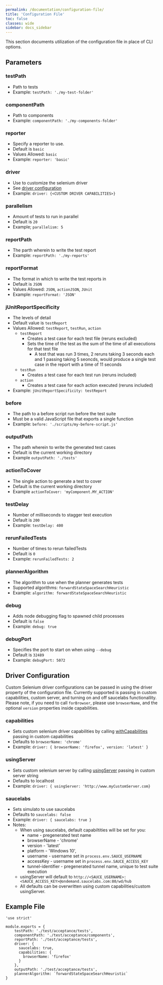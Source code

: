```yaml
---
permalink: /documentation/configuration-file/
title: 'Configuration File'
toc: false
classes: wide
sidebar: docs_sidebar
---
```


This section documents utilization of the configuration file in place of CLI options.

## Parameters

### testPath
  * Path to tests
  * Example: `testPath: './my-test-folder'`

### componentPath
  * Path to components
  * Example: `componentPath: './my-components-folder'`

### reporter
  * Specify a reporter to use.
  * Default is `basic`
  * Values Allowed: `basic`
  * Example: `reporter: 'basic'`

### driver
  * Use to customize the selenium driver
  * See [driver configuration](#driver-configuration)
  * Example: `driver: {<CUSTOM DRIVER CAPABILITIES>}`

### parallelism
  *  Amount of tests to run in parallel
  *  Default is `20`
  *  Example; `parallelism: 5`

### reportPath
  * The parth wherein to write the test report
  * Example: `reportPath: './my-reports'`

### reportFormat
  * The format in which to write the test reports in
  * Default is `JSON`
  * Values Allowed: `JSON`, `actionJSON`, `JUnit`
  * Example: `reportFormat: 'JSON'`

### jUnitReportSpecificity
  * The levels of detail
  * Default value is `testReport`
  * Values Allowed: `testReport`, `testRun`, `action`
    * `testReport`
      * Creates a test case for each test file (reruns excluded)
      * Sets the time of the test as the sum of the time of all executions for that test file
        * A test that was run 3 times, 2 reruns taking 3 seconds each and 1 passing taking 5 seoncds, would produce a single test case in the report with a time of 11 seconds
    * `testRun`
      * Creates a test case for each test run (reruns included)
    * `action`
      * Creates a test case for each action executed (reruns included)
  * Example: `jUnitReportSpecificity: testReport`

### before
  * The path to a before script run before the test suite
  * Must be a valid JavaScript file that exports a single function
  * Example: `before: './scripts/my-before-script.js'`

### outputPath
  * The path wherein to write the generated test cases
  * Default is the current working directory
  * Example `outputPath: './tests'`

### actionToCover
  * The single action to generate a test to cover
  * Default is the current working directory
  * Example `actionToCover: 'myComponent.MY_ACTION'`

### testDelay
  * Number of milliseconds to stagger test execution
  * Default is `200`
  * Example: `testDelay: 400`

### rerunFailedTests
  * Number of times to rerun failedTests
  * Default is `0`
  * Example: `rerunFailedTests: 2`

### plannerAlgorithm
  * The algorithm to use when the planner generates tests
  * Supported algorithms: `forwardStateSpaceSearchHeuristic`
  * Example: `algorithm: forwardStateSpaceSearchHeuristic`

### debug
  * Adds node debugging flag to spawned child processes
  * Default is `false`
  * Example: `debug: true`
    
### debugPort
  * Specifies the port to start on when using `--debug`
  * Default is `32489`
  * Example: `debugPort: 5072`

## Driver Configuration

Custom Selenium driver configurations can be passed in using the driver property of the configuration file.  Currently supported is passing in custom capabilities, custom server, and turning on and off saucelabs functionallity. Please note, if you need to call `forBrowser`, please use `browserName`, and the optional `version` properties inside capabilities.

### capabilities
  * Sets custom selenium driver capabilities by calling [withCapabilities](https://seleniumhq.github.io/selenium/docs/api/javascript/module/selenium-webdriver/index_exports_Builder.html#withCapabilities) passing in custom capabilities
  * Defaults to `browserName: 'chrome'`
  * Example: `driver: { browserName: 'firefox', version: 'latest' }`

### usingServer
  * Sets custom selenium server by calling [usingServer](https://seleniumhq.github.io/selenium/docs/api/javascript/module/selenium-webdriver/index_exports_Builder.html#usingServer) passing in custom server string
  * Defaults to localhost
  * Example: `driver: { usingServer: 'http://www.myCustomServer.com}`

### saucelabs
  * Sets simulato to use saucelabs
  * Defaults to `saucelabs: false`
  * Example: `driver: { saucelabs: true }`
  * Notes:
    * When using saucelabs, default capabiltities will be set for you:
      * name - pregenerated test name
      * browserName - 'chrome'
      * version - 'latest'
      * platform - 'Windows 10',
      * username - username set in `process.env.SAUCE_USERNAME`
      * accessKey - username set in `process.env.SAUCE_ACCESS_KEY`
      * tunnel-identifier - pregenerated tunnel name, unique to test suite execution
    * usingServer will default to `http://<SAUCE_USERNAME>:<SAUCE_ACCESS_KEY>@ondemand.saucelabs.com:80/wd/hub`
    * All defaults can be overwritten using custom capabilities/custom usingServer.

## Example File
    'use strict'

    module.exports = {
        testPath: './test/acceptance/tests',
        componentPath: './test/acceptance/components',
        reportPath: './test/acceptance/tests',
        driver: {
          saucelabs: true,
          capabilities: {
            browserName: 'firefox'
          }
        },
        outputPath: './test/acceptance/tests',
        plannerAlgorithm: `forwardStateSpaceSearchHeuristic`
    }

